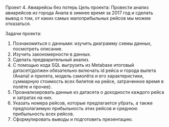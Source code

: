 ﻿Проект 4. Авиарейсы без потерь 
Цель проекта: Провести анализ авиарейсов из города Анапа в зимнее время за 2017 год и сделать вывод о том, от каких самых малоприбыльных рейсов мы можем отказаться.

Задачи проекта:
1. Познакомиться с данными: изучить диаграмму схемы данных, посмотреть описание.  
2. Изучить закономерности в данных.
3. Сделать предварительный анализ.
4. С помощью кода SQL выгрузить из Metabase итоговый датасет(должен обязательно включать id рейса и города вылета     (Анапа) и прилета, модель самолёта и его характеристики, суммарную стоимость всех билетов на рейсе, 
   затраченное время в полёте и прочее).
5. Проанализировать данные из датасета о доходности каждого рейса и затратах на них.
6. Указать номера рейсов, которые предлагается убрать, а также предполагаемую прибыльность этих рейсов и среднюю      прибыльность всех рейсов.
7. Сформулировать выводы и подготовить презентацию.


